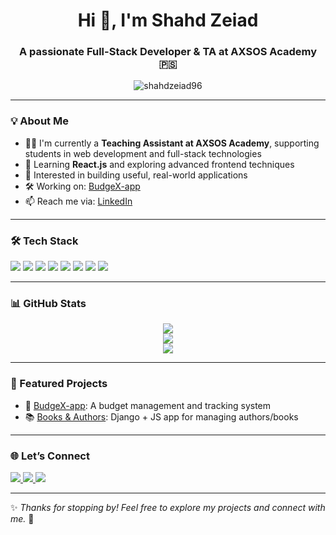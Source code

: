 <h1 align="center">Hi 👋, I'm Shahd Zeiad</h1>
<h3 align="center">A passionate Full-Stack Developer & TA at AXSOS Academy 🇵🇸</h3>

<p align="center">
  <img src="https://komarev.com/ghpvc/?username=shahdzeiad96&label=Profile%20views&color=0e75b6&style=flat" alt="shahdzeiad96" />
</p>

---

### 💡 About Me

- 👩‍🏫 I'm currently a **Teaching Assistant at AXSOS Academy**, supporting students in web development and full-stack technologies  
- 🌱 Learning **React.js** and exploring advanced frontend techniques  
- 🧠 Interested in building useful, real-world applications  
- 🛠 Working on: [BudgeX-app](https://github.com/shahdzeiad96/BudgeX-app)  
- 📫 Reach me via: [LinkedIn](https://www.linkedin.com/in/shahd-fakhouri-474b14119/)

---

### 🛠 Tech Stack

<p align="left">
  <img src="https://img.shields.io/badge/html5-%23E34F26.svg?style=flat&logo=html5&logoColor=white" />
  <img src="https://img.shields.io/badge/css3-%231572B6.svg?style=flat&logo=css3&logoColor=white" />
  <img src="https://img.shields.io/badge/javascript-%23323330.svg?style=flat&logo=javascript&logoColor=%23F7DF1E" />
  <img src="https://img.shields.io/badge/react-%2320232a.svg?style=flat&logo=react&logoColor=%2361DAFB" />
  <img src="https://img.shields.io/badge/python-%2314354C.svg?style=flat&logo=python&logoColor=white" />
  <img src="https://img.shields.io/badge/django-%23092E20.svg?style=flat&logo=django&logoColor=white" />
  <img src="https://img.shields.io/badge/git-%23F05033.svg?style=flat&logo=git&logoColor=white" />
  <img src="https://img.shields.io/badge/github-%23121011.svg?style=flat&logo=github&logoColor=white" />
</p>

---

### 📊 GitHub Stats

<p align="center">
  <img src="https://github-readme-stats.vercel.app/api?username=shahdzeiad96&show_icons=true&theme=tokyonight" />
  <br />
  <img src="https://github-readme-streak-stats.herokuapp.com/?user=shahdzeiad96&theme=tokyonight" />
  <br />
  <img src="https://github-readme-stats.vercel.app/api/top-langs/?username=shahdzeiad96&layout=compact&theme=tokyonight" />
</p>

---

### 📂 Featured Projects

- 🧾 [BudgeX-app](https://github.com/shahdzeiad96/BudgeX-app): A budget management and tracking system  
- 📚 [Books & Authors](https://github.com/shahdzeiad96/Books_authors): Django + JS app for managing authors/books  

---

### 🌐 Let’s Connect

<p align="left">
  <a href="https://linkedin.com/in/shahd-fakhouri-474b14119" target="_blank">
    <img src="https://img.shields.io/badge/LinkedIn-0077B5?style=flat&logo=linkedin&logoColor=white" />
  </a>
  <a href="mailto:your-email@example.com">
    <img src="https://img.shields.io/badge/Gmail-D14836?style=flat&logo=gmail&logoColor=white" />
  </a>
  <a href="https://github.com/shahdzeiad96" target="_blank">
    <img src="https://img.shields.io/badge/GitHub-100000?style=flat&logo=github&logoColor=white" />
  </a>
</p>

---

✨ _Thanks for stopping by! Feel free to explore my projects and connect with me._ 💬

